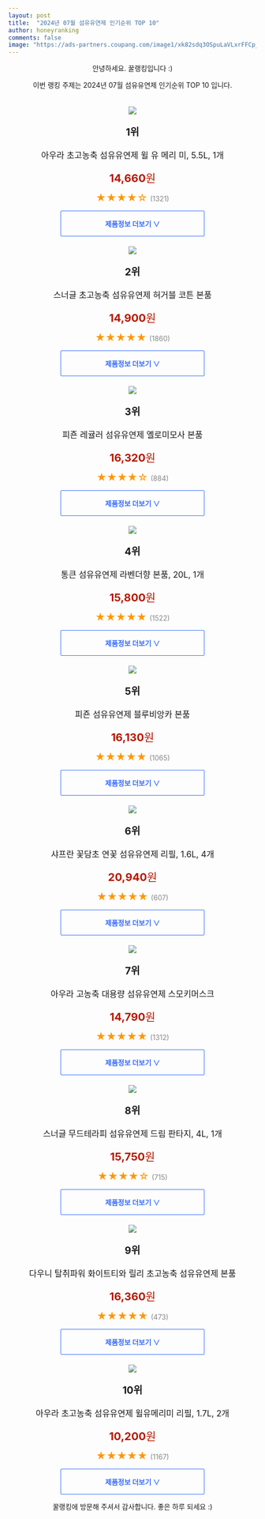```yaml
---
layout: post
title:  "2024년 07월 섬유유연제 인기순위 TOP 10"
author: honeyranking
comments: false
image: "https://ads-partners.coupang.com/image1/xk82sdq3OSpuLaVLxrFFCp_ebwyEB7u0AZFS9gqcgU0-JT9g_8CkBNs7LE29qjfCWdSBIqroR93ub_L1BMw6gJuoN6CGc5aSJPRfHfiXWAxd-7ENdKhJvdZ5abZpSb9BTyEe9DAIC1dkDpNLh7uAblVe_vH1wS-IOpl58SwO0Vcgo89VF-hAab7twdZeCDlnQybrV-1vWy2iHofZ5NECl2hL_pbmUSPA4HtAkPKnLk-xka9UVF8NM2dalq7y52uXVuAcUE1nG1FlHiIUwvApNSLOO1l4uw91y3ulqQTybA=="
---
```

<p style="text-align: center;">안녕하세요. 꿀랭킹입니다 :)</p>
<p style="text-align: center;">이번 랭킹 주제는 2024년 07월 섬유유연제 인기순위 TOP 10 입니다.</p><center><img src="https://ads-partners.coupang.com/image1/xk82sdq3OSpuLaVLxrFFCp_ebwyEB7u0AZFS9gqcgU0-JT9g_8CkBNs7LE29qjfCWdSBIqroR93ub_L1BMw6gJuoN6CGc5aSJPRfHfiXWAxd-7ENdKhJvdZ5abZpSb9BTyEe9DAIC1dkDpNLh7uAblVe_vH1wS-IOpl58SwO0Vcgo89VF-hAab7twdZeCDlnQybrV-1vWy2iHofZ5NECl2hL_pbmUSPA4HtAkPKnLk-xka9UVF8NM2dalq7y52uXVuAcUE1nG1FlHiIUwvApNSLOO1l4uw91y3ulqQTybA==" style="margin-top:20px" /></center><p style="text-align: center; font-size: 20px"><b>1위</b></p><p style="text-align: center; font-size: 17px">아우라 초고농축 섬유유연제 윌 유 메리 미, 5.5L, 1개</p><p style="text-align: center;"><span style="color: #b61800; font-size: 22px;"><b>14,660</b>원</span></p><p style="text-align: center;"><span style="color: #ff9600; font-size: 20px;">★★★★☆ </span><span style="color: #878787;">(1321)</span></p><center><a href="https://link.coupang.com/re/AFFSDP?lptag=AF3899140&subid=honeyrank&pageKey=7108273296&itemId=17761897003&vendorItemId=88344994252&traceid=V0-153-14706f696b9bdf24&clickBeacon=0ec2b810-4b25-11ef-a22c-4b5168eca1b4%7E3&requestid=20240726170000498320360359&token=31850C%7CMIXED"><div style="font-size: 14px; display: inline-block; padding: 15px 90px; color: #346aff; border-radius: 2px; border: 1px solid #346aff; cursor: pointer;"><b>제품정보 더보기 &or;</b></div></a></center><center><img src="https://ads-partners.coupang.com/image1/be_RrlQUeM6l_0PhbUiYlENRJVVyw5Hrd8r9xsnoPIm2LoyuzZwZC69sHUY_95C79xecqmeNAStPi3pEfUjlJ9Aki1c4gxZcxV3pvfbC-_n9w8l8AKeupZXvSrcm2_37EsglExXNAILLBHHzwwSFTzAaBYAUK8DA0j1lf3ywMafdPd_SUxiPPEbHrqiy_swrMCjstJDIe7Wp-kDDnGZd9QdtCICNCzxVS7-sgObEsIOKTpgAje7b2QDiJCsrOkpd_1hqY5v9MyEJQJQ0GUZRTevKXVNbjVO_HAWG" style="margin-top:20px" /></center><p style="text-align: center; font-size: 20px"><b>2위</b></p><p style="text-align: center; font-size: 17px">스너글 초고농축 섬유유연제 허거블 코튼 본품</p><p style="text-align: center;"><span style="color: #b61800; font-size: 22px;"><b>14,900</b>원</span></p><p style="text-align: center;"><span style="color: #ff9600; font-size: 20px;">★★★★★ </span><span style="color: #878787;">(1860)</span></p><center><a href="https://link.coupang.com/re/AFFSDP?lptag=AF3899140&subid=honeyrank&pageKey=1703093047&itemId=19447429883&vendorItemId=70887318328&traceid=V0-153-bcbab910713e5773&requestid=20240726170000498320360359&token=31850C%7CMIXED"><div style="font-size: 14px; display: inline-block; padding: 15px 90px; color: #346aff; border-radius: 2px; border: 1px solid #346aff; cursor: pointer;"><b>제품정보 더보기 &or;</b></div></a></center><center><img src="https://ads-partners.coupang.com/image1/FtB3szMhdMNJIthFFnh_xBYhAIcSvzcY8kHjGvVY_Zb7q3qUSVTdy8-3-kti4nkW5geKQYmLfsnuPk9bBGpnrc7bEkCYwWrbMqnm57U7EQrBqzhmf81DNy2srL8_GtSx-5JaM4RJh4QN3XfgJBsU1UvMrOWyJqZTX3Eowm_GGy8_I46V3Yg2i6287JPYLJesRZcROL0RVHIuQgSTMvOFpOYLicBA8d62bIu_5ta998Lw5xjXZvRusxzf7NMdvHHtyzYiXp62OtMk3IYu04QWecgFQIwix8V8aQ==" style="margin-top:20px" /></center><p style="text-align: center; font-size: 20px"><b>3위</b></p><p style="text-align: center; font-size: 17px">피죤 레귤러 섬유유연제 옐로미모사 본품</p><p style="text-align: center;"><span style="color: #b61800; font-size: 22px;"><b>16,320</b>원</span></p><p style="text-align: center;"><span style="color: #ff9600; font-size: 20px;">★★★★☆ </span><span style="color: #878787;">(884)</span></p><center><a href="https://link.coupang.com/re/AFFSDP?lptag=AF3899140&subid=honeyrank&pageKey=4771068487&itemId=19559686199&vendorItemId=3056632563&traceid=V0-153-120b36f88a77cfb8&requestid=20240726170000498320360359&token=31850C%7CMIXED"><div style="font-size: 14px; display: inline-block; padding: 15px 90px; color: #346aff; border-radius: 2px; border: 1px solid #346aff; cursor: pointer;"><b>제품정보 더보기 &or;</b></div></a></center><center><img src="https://ads-partners.coupang.com/image1/EwOqbkhLdj-QdV0IE5C3E5ltUnZcHGGMvBZ0SlcEDSpgQVl8ROKkhnL5ezHvzD1l881bd0WXAMLm5Em_9Q-fxIuJLTJgKqnZ7RzQc75GIEJkArQXRbnvPjAzOJsBLeCvrmbXr4ToyRxf0vSygQldeEAczJF9nMwiKWYDcQZDZhB6RhFUm-Jc2MhwUQ7o51v2Wyju9oupFOOV-eECollZ-DyHApWigqALuls-fxe1E32eLiXbFCn1GIzIb36rXcJuvCGGQS-Bngx5hPVhlR9zn1b-sbjybD1Ui4Y8AAxJQ9o=" style="margin-top:20px" /></center><p style="text-align: center; font-size: 20px"><b>4위</b></p><p style="text-align: center; font-size: 17px">통큰 섬유유연제 라벤더향 본품, 20L, 1개</p><p style="text-align: center;"><span style="color: #b61800; font-size: 22px;"><b>15,800</b>원</span></p><p style="text-align: center;"><span style="color: #ff9600; font-size: 20px;">★★★★★ </span><span style="color: #878787;">(1522)</span></p><center><a href="https://link.coupang.com/re/AFFSDP?lptag=AF3899140&subid=honeyrank&pageKey=6091282621&itemId=2163712723&vendorItemId=86493814091&traceid=V0-153-c31e5524578917fa&clickBeacon=0ec2b810-4b25-11ef-ab80-413da11f2673%7E3&requestid=20240726170000498320360359&token=31850C%7CMIXED"><div style="font-size: 14px; display: inline-block; padding: 15px 90px; color: #346aff; border-radius: 2px; border: 1px solid #346aff; cursor: pointer;"><b>제품정보 더보기 &or;</b></div></a></center><center><img src="https://ads-partners.coupang.com/image1/hXItCUmZB23e2xrihTqrH-XNCevbfjJPoJeaVEOfsLnB_q1bmx1mI5rBh1_qDxprs90vngbhWt87R3DLTCYfy_XwzEnGknY72iC753-gVS47SaOLwTnN96D6Q9IDJZnjXxWvE3tRkfwy9OHFNv4H7ulWdrsClw9mg0qAkdj-RqZt8DEmyN0O5dIAVGa9y2C_uoYbf5mKXqpnmnQ1fydxWCfkreg1JM6Cy_nGA1AAQxvxV_Vhg2aDvOQ8lXwo-dX4Hpe0MzUTLejfeWiI5D0dMt8xt2SMlZ1aH1U=" style="margin-top:20px" /></center><p style="text-align: center; font-size: 20px"><b>5위</b></p><p style="text-align: center; font-size: 17px">피죤 섬유유연제 블루비앙카 본품</p><p style="text-align: center;"><span style="color: #b61800; font-size: 22px;"><b>16,130</b>원</span></p><p style="text-align: center;"><span style="color: #ff9600; font-size: 20px;">★★★★★ </span><span style="color: #878787;">(1065)</span></p><center><a href="https://link.coupang.com/re/AFFSDP?lptag=AF3899140&subid=honeyrank&pageKey=7428179024&itemId=6088995269&vendorItemId=3056632561&traceid=V0-153-7ca5b770e3a777ef&requestid=20240726170000498320360359&token=31850C%7CMIXED"><div style="font-size: 14px; display: inline-block; padding: 15px 90px; color: #346aff; border-radius: 2px; border: 1px solid #346aff; cursor: pointer;"><b>제품정보 더보기 &or;</b></div></a></center><center><img src="https://ads-partners.coupang.com/image1/rJD5laGWKZH9qobErOJnAS3llx_LLWUKxcC0v6FsIV_Tlhmyeduohbgkf6xDTqAAB_-xtuiKA8wViVRQSDHGSDZPYa000SNUKC8nL4_tV6l5JvvGCMmAGUQs4Vciwtr_PX08lX4qByqQNZr3BJepyINhpF8IxELRmd1itvqzVtNlGPtdEdaGLZnqYEQf0H3fQo9b3NqQAoHtw1d369fkXC57K30BxVQ1bQETrTpSJhVIiYPZ_HJPbPytyU-va0XFZCo-BYoGoQbuH0wT2NuQsPLJknEcwIrg7J4I3tXEkwuW" style="margin-top:20px" /></center><p style="text-align: center; font-size: 20px"><b>6위</b></p><p style="text-align: center; font-size: 17px">샤프란 꽃담초 연꽃 섬유유연제 리필, 1.6L, 4개</p><p style="text-align: center;"><span style="color: #b61800; font-size: 22px;"><b>20,940</b>원</span></p><p style="text-align: center;"><span style="color: #ff9600; font-size: 20px;">★★★★★ </span><span style="color: #878787;">(607)</span></p><center><a href="https://link.coupang.com/re/AFFSDP?lptag=AF3899140&subid=honeyrank&pageKey=7217468945&itemId=12734131782&vendorItemId=88356356748&traceid=V0-153-34234c4a29459fde&clickBeacon=0ec2b810-4b25-11ef-9546-9b0230ba1d36%7E3&requestid=20240726170000498320360359&token=31850C%7CMIXED"><div style="font-size: 14px; display: inline-block; padding: 15px 90px; color: #346aff; border-radius: 2px; border: 1px solid #346aff; cursor: pointer;"><b>제품정보 더보기 &or;</b></div></a></center><center><img src="https://ads-partners.coupang.com/image1/QBUW9NpSBW09f0IkQLdfisedl_6kiXct1lj2f1j5rfCFwigQ0Vu8q6aj_3R6rezcwT06KD2Aw44hFYgGWV5Qsz6Ievii_7P8RROZCezypFD7rT-IZgrrxjK0T-6Kgn1YR52BKXA0Dwl0uJa3KvjXky-Dh0PjVQKGhAHtorzcuRBmzOFcrlpmk5u9PB5qJLaKyb9budP3r4L4uCaPHpEsZKwuyQQO000_gxoBLRPtLGvEuzB479Fgs8JL3hFC6rfbRcGwyoP1HbDt3Ej5-FKjSMAkv_OUkHNSfj8=" style="margin-top:20px" /></center><p style="text-align: center; font-size: 20px"><b>7위</b></p><p style="text-align: center; font-size: 17px">아우라 고농축 대용량 섬유유연제 스모키머스크</p><p style="text-align: center;"><span style="color: #b61800; font-size: 22px;"><b>14,790</b>원</span></p><p style="text-align: center;"><span style="color: #ff9600; font-size: 20px;">★★★★★ </span><span style="color: #878787;">(1312)</span></p><center><a href="https://link.coupang.com/re/AFFSDP?lptag=AF3899140&subid=honeyrank&pageKey=14828953&itemId=2128114318&vendorItemId=88356331651&traceid=V0-153-4eba972544fe39ef&requestid=20240726170000498320360359&token=31850C%7CMIXED"><div style="font-size: 14px; display: inline-block; padding: 15px 90px; color: #346aff; border-radius: 2px; border: 1px solid #346aff; cursor: pointer;"><b>제품정보 더보기 &or;</b></div></a></center><center><img src="https://ads-partners.coupang.com/image1/0HX07jySpMWf1_N80ABYH1mcLVNVtKw56MGxTKex5Y41i6FAOjPotcCrG8okyDPRhGWc_DHHBQQF0YhAjT9d93hTdN6wAcqZpCL3IK-O1LfsLhV_3n3abw1KlUE8DMlTdWqhMTdQXqzsyuUDEhADCAnEFkjK86sXz_5-6ZtErGRffDquvmzHN8gBEIuoHG6caOLpM8rlEr3yAXZq619Xo6oWtF88TfqjrgWjf_Cf4Fv74JdbzuUracY_NwYHnKTWd5lgBTCR-3JwZGuw8V424ncXKAfEqxLecfqG1nELpA==" style="margin-top:20px" /></center><p style="text-align: center; font-size: 20px"><b>8위</b></p><p style="text-align: center; font-size: 17px">스너글 무드테라피 섬유유연제 드림 판타지, 4L, 1개</p><p style="text-align: center;"><span style="color: #b61800; font-size: 22px;"><b>15,750</b>원</span></p><p style="text-align: center;"><span style="color: #ff9600; font-size: 20px;">★★★★☆ </span><span style="color: #878787;">(715)</span></p><center><a href="https://link.coupang.com/re/AFFSDP?lptag=AF3899140&subid=honeyrank&pageKey=7488498038&itemId=20077594400&vendorItemId=87173251690&traceid=V0-153-5840e80270dda931&clickBeacon=0ec2b810-4b25-11ef-b401-98d514b2fe9f%7E3&requestid=20240726170000498320360359&token=31850C%7CMIXED"><div style="font-size: 14px; display: inline-block; padding: 15px 90px; color: #346aff; border-radius: 2px; border: 1px solid #346aff; cursor: pointer;"><b>제품정보 더보기 &or;</b></div></a></center><center><img src="https://ads-partners.coupang.com/image1/yJct5Do09dn5kYmYyBFwpzNW0kWLuR9Ux1HDDOveowC30yLEEutf2oR_qpqWyJLc8voQL8dXgRYX-MYUImLrYhPwTl_rwSniBwMRm4Lh2ktZtqrFYqC3pJwiixRffM6o1Esc8IgSuO3HA9yMP3TMoFyon39V8P5LeD0oo1Rmt2dTYlxldZ3ACJmf0dMns3UScsGb3y2KgVbWN2efsKdDJJ-e4mxwzzSE2Cx2V_DMyEyfpmAt_65EMRt_IqIwcPjJYZv7N5bkRtRmm5Ed_5T__eyF-rOIMTvDI2w=" style="margin-top:20px" /></center><p style="text-align: center; font-size: 20px"><b>9위</b></p><p style="text-align: center; font-size: 17px">다우니 탈취파워 화이트티와 릴리 초고농축 섬유유연제 본품</p><p style="text-align: center;"><span style="color: #b61800; font-size: 22px;"><b>16,360</b>원</span></p><p style="text-align: center;"><span style="color: #ff9600; font-size: 20px;">★★★★★ </span><span style="color: #878787;">(473)</span></p><center><a href="https://link.coupang.com/re/AFFSDP?lptag=AF3899140&subid=honeyrank&pageKey=6724191008&itemId=15646320201&vendorItemId=82862329233&traceid=V0-153-49c49223b0596946&requestid=20240726170000498320360359&token=31850C%7CMIXED"><div style="font-size: 14px; display: inline-block; padding: 15px 90px; color: #346aff; border-radius: 2px; border: 1px solid #346aff; cursor: pointer;"><b>제품정보 더보기 &or;</b></div></a></center><center><img src="https://ads-partners.coupang.com/image1/KB4dOzmGYAKN9hLBKC_pYWOwMZOWEcF163EwfwvNoACVTXfegbu7GPYHHTp7BvQ0x2RLuTUtOU1SjYX_EGcXNS2Q_USlN3XN24bQt7u3pYmuzuXHeNJvEY2ty1DJMcdRC6ZqDp5HBZAgUetOntGlcGg4SnaVSXz5L5Ju-KInd9jEZiGul78kEIwvd92q70xu9rGMampW3AP-BbXXpZAkqB3aQ1yW-BIy8Osy4axrIs9ZRfOpLzA8e_5QFoVlG6BkWpIVkwjrcAWIOwKERNR5IEY4JzoPitt42sHjJ21c86o=" style="margin-top:20px" /></center><p style="text-align: center; font-size: 20px"><b>10위</b></p><p style="text-align: center; font-size: 17px">아우라 초고농축 섬유유연제 윌유메리미 리필, 1.7L, 2개</p><p style="text-align: center;"><span style="color: #b61800; font-size: 22px;"><b>10,200</b>원</span></p><p style="text-align: center;"><span style="color: #ff9600; font-size: 20px;">★★★★★ </span><span style="color: #878787;">(1167)</span></p><center><a href="https://link.coupang.com/re/AFFSDP?lptag=AF3899140&subid=honeyrank&pageKey=246327240&itemId=11184948413&vendorItemId=88356449815&traceid=V0-153-0bcd032ecc1e8d26&clickBeacon=0ec2b810-4b25-11ef-9005-b3eb3f85094d%7E3&requestid=20240726170000498320360359&token=31850C%7CMIXED"><div style="font-size: 14px; display: inline-block; padding: 15px 90px; color: #346aff; border-radius: 2px; border: 1px solid #346aff; cursor: pointer;"><b>제품정보 더보기 &or;</b></div></a></center><p style="text-align: center;">꿀랭킹에 방문해 주셔서 감사합니다. 좋은 하루 되세요 :)</p>